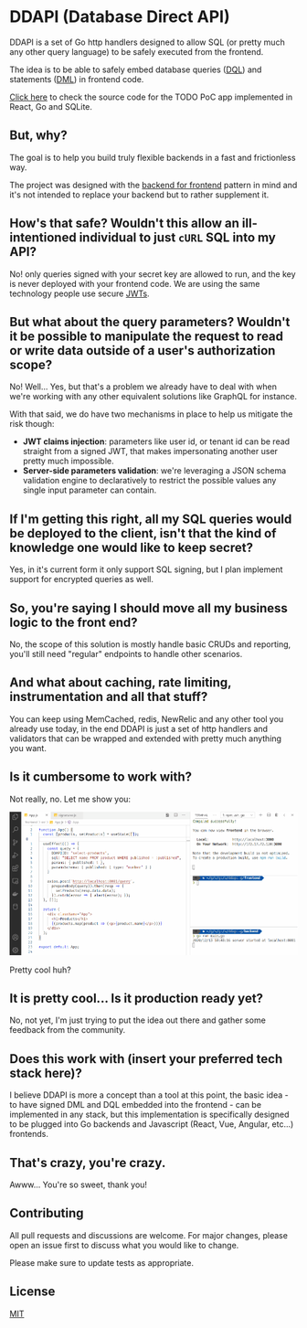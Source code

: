 # DDAPI (Database Direct API)

DDAPI is a set of Go http handlers designed to allow SQL (or pretty much any other query language) to be safely executed from the frontend.

The idea is to be able to safely embed database queries ([DQL](https://en.wikipedia.org/wiki/Data_query_language)) and statements ([DML](https://en.wikipedia.org/wiki/Data_definition_language)) in frontend code.

[Click here](https://github.com/at-silva/ddapi-todo) to check the source code for the TODO PoC app implemented in React, Go and SQLite.

## But, why?

The goal is to help you build truly flexible backends in a fast and frictionless way. 

The project was designed with the [backend for frontend](https://docs.microsoft.com/en-us/azure/architecture/patterns/backends-for-frontends) pattern in mind and it's not intended to replace your backend but to rather supplement it.

## How's that safe? Wouldn't this allow an ill-intentioned individual to just `cURL` SQL into my API?

No! only queries signed with your secret key are allowed to run, and the key is never deployed with your frontend code. We are using the same technology people use secure [JWTs](https://jwt.io).

## But what about the query parameters? Wouldn't it be possible to manipulate the request to read or write data outside of a user's authorization scope?

No! Well... Yes, but that's a problem we already have to deal with when we're working with any other equivalent solutions like GraphQL for instance. 

With that said, we do have two mechanisms in place to help us mitigate the risk though:

 - **JWT claims injection**: parameters like user id, or tenant id can be read straight from a signed JWT, that makes impersonating another user pretty much impossible.
 - **Server-side parameters validation**: we're leveraging a JSON schema validation engine to declaratively to restrict the possible values any single input parameter can contain.

## If I'm getting this right, all my SQL queries would be deployed to the client, isn't that the kind of knowledge one would like to keep secret?

Yes, in it's current form it only support SQL signing, but I plan implement support for encrypted queries as well.

## So, you're saying I should move all my business logic to the front end?

No, the scope of this solution is mostly handle basic CRUDs and reporting, you'll still need "regular" endpoints to handle other scenarios.

## And what about caching, rate limiting, instrumentation and all that stuff? 

You can keep using MemCached, redis, NewRelic and any other tool you already use today, in the end DDAPI is just a set of http handlers and validators that can be wrapped and extended with pretty much anything you want.

## Is it cumbersome to work with?

Not really, no. Let me show you:

![Screencast 1]( https://github.com/at-silva/ddapi/raw/main/docs/screencast1.gif "Screencast")

Pretty cool huh?

## It is pretty cool... Is it production ready yet?

No, not yet, I'm just trying to put the idea out there and gather some feedback from the community.

## Does this work with (insert your preferred tech stack here)?

I believe DDAPI is more a concept than a tool at this point, the basic idea - to have signed DML and DQL embedded into the frontend - can be implemented in any stack, but this implementation is specifically designed to be plugged into Go backends and Javascript (React, Vue, Angular, etc...) frontends.

## That's crazy, you're crazy.

Awww... You're so sweet, thank you!

## Contributing

All pull requests and discussions are welcome. For major changes, please open an issue first to discuss what you would like to change.

Please make sure to update tests as appropriate.

## License
[MIT](https://choosealicense.com/licenses/mit/)
